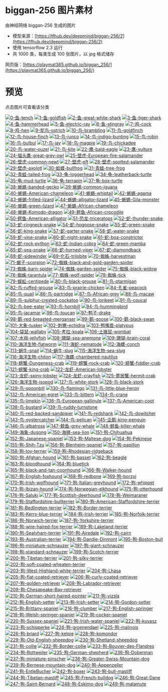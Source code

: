 # biggan-256 图片素材

由神经网络 biggan-256 生成的图片

* 模型来源：[https://tfhub.dev/deepmind/biggan-256/2](https://tfhub.dev/deepmind/biggan-256/2)
* 使用 tensorflow 2.3 运行
* 共 1000 类，每类生成 100 张图片，以 jpg 格式储存

网页版：[https://playmat365.github.io/biggan_256/](https://playmat365.github.io/biggan_256/)

# 预览

点击图片可查看该分类

[![0-鱼-tench](pics/0_鱼_tench/0.jpg)](pics/0_鱼_tench) [![1-鱼-goldfish](pics/1_鱼_goldfish/0.jpg)](pics/1_鱼_goldfish) [![2-鱼-great-white-shark](pics/2_鱼_great_white_shark/0.jpg)](pics/2_鱼_great_white_shark) [![3-鱼-tiger-shark](pics/3_鱼_tiger_shark/0.jpg)](pics/3_鱼_tiger_shark) [![4-鱼-hammerhead](pics/4_鱼_hammerhead/0.jpg)](pics/4_鱼_hammerhead) [![5-鱼-electric-ray](pics/5_鱼_electric_ray/0.jpg)](pics/5_鱼_electric_ray) [![6-鱼-stingray](pics/6_鱼_stingray/0.jpg)](pics/6_鱼_stingray) [![7-鸡-cock](pics/7_鸡_cock/0.jpg)](pics/7_鸡_cock) [![8-鸡-hen](pics/8_鸡_hen/0.jpg)](pics/8_鸡_hen) [![9-鸵鸟-ostrich](pics/9_鸵鸟_ostrich/0.jpg)](pics/9_鸵鸟_ostrich) [![10-鸟-brambling](pics/10_鸟_brambling/0.jpg)](pics/10_鸟_brambling) [![11-鸟-goldfinch](pics/11_鸟_goldfinch/0.jpg)](pics/11_鸟_goldfinch) [![12-鸟-house-finch](pics/12_鸟_house_finch/0.jpg)](pics/12_鸟_house_finch) [![13-鸟-junco](pics/13_鸟_junco/0.jpg)](pics/13_鸟_junco) [![14-鸟-indigo-bunting](pics/14_鸟_indigo_bunting/0.jpg)](pics/14_鸟_indigo_bunting) [![15-鸟-robin](pics/15_鸟_robin/0.jpg)](pics/15_鸟_robin) [![16-鸟-bulbul](pics/16_鸟_bulbul/0.jpg)](pics/16_鸟_bulbul) [![17-鸟-jay](pics/17_鸟_jay/0.jpg)](pics/17_鸟_jay) [![18-鸟-magpie](pics/18_鸟_magpie/0.jpg)](pics/18_鸟_magpie) [![19-鸟-chickadee](pics/19_鸟_chickadee/0.jpg)](pics/19_鸟_chickadee) [![20-鸟-water-ouzel](pics/20_鸟_water_ouzel/0.jpg)](pics/20_鸟_water_ouzel) [![21-鸟-kite](pics/21_鸟_kite/0.jpg)](pics/21_鸟_kite) [![22-鹰-bald-eagle](pics/22_鹰_bald_eagle/0.jpg)](pics/22_鹰_bald_eagle) [![23-鹰-vulture](pics/23_鹰_vulture/0.jpg)](pics/23_鹰_vulture) [![24-猫头鹰-great-grey-owl](pics/24_猫头鹰_great_grey_owl/0.jpg)](pics/24_猫头鹰_great_grey_owl) [![25-壁虎-European-fire-salamander](pics/25_壁虎_European_fire_salamander/0.jpg)](pics/25_壁虎_European_fire_salamander) [![26-壁虎-common-newt](pics/26_壁虎_common_newt/0.jpg)](pics/26_壁虎_common_newt) [![27-壁虎-eft](pics/27_壁虎_eft/0.jpg)](pics/27_壁虎_eft) [![28-壁虎-spotted-salamander](pics/28_壁虎_spotted_salamander/0.jpg)](pics/28_壁虎_spotted_salamander) [![29-壁虎-axolotl](pics/29_壁虎_axolotl/0.jpg)](pics/29_壁虎_axolotl) [![30-蛤蟆-bullfrog](pics/30_蛤蟆_bullfrog/0.jpg)](pics/30_蛤蟆_bullfrog) [![31-青蛙-tree-frog](pics/31_青蛙_tree_frog/0.jpg)](pics/31_青蛙_tree_frog) [![32-青蛙-tailed-frog](pics/32_青蛙_tailed_frog/0.jpg)](pics/32_青蛙_tailed_frog) [![33-龟-loggerhead](pics/33_龟_loggerhead/0.jpg)](pics/33_龟_loggerhead) [![34-龟-leatherback-turtle](pics/34_龟_leatherback_turtle/0.jpg)](pics/34_龟_leatherback_turtle) [![35-龟-mud-turtle](pics/35_龟_mud_turtle/0.jpg)](pics/35_龟_mud_turtle) [![36-龟-terrapin](pics/36_龟_terrapin/0.jpg)](pics/36_龟_terrapin) [![37-龟-box-turtle](pics/37_龟_box_turtle/0.jpg)](pics/37_龟_box_turtle) [![38-蜥蜴-banded-gecko](pics/38_蜥蜴_banded_gecko/0.jpg)](pics/38_蜥蜴_banded_gecko) [![39-蜥蜴-common-iguana](pics/39_蜥蜴_common_iguana/0.jpg)](pics/39_蜥蜴_common_iguana) [![40-蜥蜴-American-chameleon](pics/40_蜥蜴_American_chameleon/0.jpg)](pics/40_蜥蜴_American_chameleon) [![41-蜥蜴-whiptail](pics/41_蜥蜴_whiptail/0.jpg)](pics/41_蜥蜴_whiptail) [![42-蜥蜴-agama](pics/42_蜥蜴_agama/0.jpg)](pics/42_蜥蜴_agama) [![43-蜥蜴-frilled-lizard](pics/43_蜥蜴_frilled_lizard/0.jpg)](pics/43_蜥蜴_frilled_lizard) [![44-蜥蜴-alligator-lizard](pics/44_蜥蜴_alligator_lizard/0.jpg)](pics/44_蜥蜴_alligator_lizard) [![45-蜥蜴-Gila-monster](pics/45_蜥蜴_Gila_monster/0.jpg)](pics/45_蜥蜴_Gila_monster) [![46-蜥蜴-green-lizard](pics/46_蜥蜴_green_lizard/0.jpg)](pics/46_蜥蜴_green_lizard) [![47-蜥蜴-African-chameleon](pics/47_蜥蜴_African_chameleon/0.jpg)](pics/47_蜥蜴_African_chameleon) [![48-蜥蜴-Komodo-dragon](pics/48_蜥蜴_Komodo_dragon/0.jpg)](pics/48_蜥蜴_Komodo_dragon) [![49-鳄鱼-African-crocodile](pics/49_鳄鱼_African_crocodile/0.jpg)](pics/49_鳄鱼_African_crocodile) [![50-鳄鱼-American-alligator](pics/50_鳄鱼_American_alligator/0.jpg)](pics/50_鳄鱼_American_alligator) [![51-恐龙-triceratops](pics/51_恐龙_triceratops/0.jpg)](pics/51_恐龙_triceratops) [![52-蛇-thunder-snake](pics/52_蛇_thunder_snake/0.jpg)](pics/52_蛇_thunder_snake) [![53-蛇-ringneck-snake](pics/53_蛇_ringneck_snake/0.jpg)](pics/53_蛇_ringneck_snake) [![54-蛇-hognose-snake](pics/54_蛇_hognose_snake/0.jpg)](pics/54_蛇_hognose_snake) [![55-蛇-green-snake](pics/55_蛇_green_snake/0.jpg)](pics/55_蛇_green_snake) [![56-蛇-king-snake](pics/56_蛇_king_snake/0.jpg)](pics/56_蛇_king_snake) [![57-蛇-garter-snake](pics/57_蛇_garter_snake/0.jpg)](pics/57_蛇_garter_snake) [![58-蛇-water-snake](pics/58_蛇_water_snake/0.jpg)](pics/58_蛇_water_snake) [![59-蛇-vine-snake](pics/59_蛇_vine_snake/0.jpg)](pics/59_蛇_vine_snake) [![60-蛇-night-snake](pics/60_蛇_night_snake/0.jpg)](pics/60_蛇_night_snake) [![61-蛇-boa-constrictor](pics/61_蛇_boa_constrictor/0.jpg)](pics/61_蛇_boa_constrictor) [![62-蛇-rock-python](pics/62_蛇_rock_python/0.jpg)](pics/62_蛇_rock_python) [![63-蛇-Indian-cobra](pics/63_蛇_Indian_cobra/0.jpg)](pics/63_蛇_Indian_cobra) [![64-蛇-green-mamba](pics/64_蛇_green_mamba/0.jpg)](pics/64_蛇_green_mamba) [![65-蛇-sea-snake](pics/65_蛇_sea_snake/0.jpg)](pics/65_蛇_sea_snake) [![66-蛇-horned-viper](pics/66_蛇_horned_viper/0.jpg)](pics/66_蛇_horned_viper) [![67-蛇-diamondback](pics/67_蛇_diamondback/0.jpg)](pics/67_蛇_diamondback) [![68-蛇-sidewinder](pics/68_蛇_sidewinder/0.jpg)](pics/68_蛇_sidewinder) [![69-化石-trilobite](pics/69_化石_trilobite/0.jpg)](pics/69_化石_trilobite) [![70-蜘蛛-harvestman](pics/70_蜘蛛_harvestman/0.jpg)](pics/70_蜘蛛_harvestman) [![71-蝎子-scorpion](pics/71_蝎子_scorpion/0.jpg)](pics/71_蝎子_scorpion) [![72-蜘蛛-black-and-gold-garden-spider](pics/72_蜘蛛_black_and_gold_garden_spider/0.jpg)](pics/72_蜘蛛_black_and_gold_garden_spider) [![73-蜘蛛-barn-spider](pics/73_蜘蛛_barn_spider/0.jpg)](pics/73_蜘蛛_barn_spider) [![74-蜘蛛-garden-spider](pics/74_蜘蛛_garden_spider/0.jpg)](pics/74_蜘蛛_garden_spider) [![75-蜘蛛-black-widow](pics/75_蜘蛛_black_widow/0.jpg)](pics/75_蜘蛛_black_widow) [![76-蜘蛛-tarantula](pics/76_蜘蛛_tarantula/0.jpg)](pics/76_蜘蛛_tarantula) [![77-蜘蛛-wolf-spider](pics/77_蜘蛛_wolf_spider/0.jpg)](pics/77_蜘蛛_wolf_spider) [![78-蜘蛛-tick](pics/78_蜘蛛_tick/0.jpg)](pics/78_蜘蛛_tick) [![79-蜈蚣-centipede](pics/79_蜈蚣_centipede/0.jpg)](pics/79_蜈蚣_centipede) [![80-鸟-black-grouse](pics/80_鸟_black_grouse/0.jpg)](pics/80_鸟_black_grouse) [![81-鸟-ptarmigan](pics/81_鸟_ptarmigan/0.jpg)](pics/81_鸟_ptarmigan) [![82-鸟-ruffed-grouse](pics/82_鸟_ruffed_grouse/0.jpg)](pics/82_鸟_ruffed_grouse) [![83-鸟-prairie-chicken](pics/83_鸟_prairie_chicken/0.jpg)](pics/83_鸟_prairie_chicken) [![84-孔雀-peacock](pics/84_孔雀_peacock/0.jpg)](pics/84_孔雀_peacock) [![85-鸟-quail](pics/85_鸟_quail/0.jpg)](pics/85_鸟_quail) [![86-鸟-partridge](pics/86_鸟_partridge/0.jpg)](pics/86_鸟_partridge) [![87-鸟-African-grey](pics/87_鸟_African_grey/0.jpg)](pics/87_鸟_African_grey) [![88-鸟-macaw](pics/88_鸟_macaw/0.jpg)](pics/88_鸟_macaw) [![89-鸟-sulphur-crested-cockatoo](pics/89_鸟_sulphur-crested_cockatoo/0.jpg)](pics/89_鸟_sulphur-crested_cockatoo) [![90-鸟-lorikeet](pics/90_鸟_lorikeet/0.jpg)](pics/90_鸟_lorikeet) [![91-鸟-coucal](pics/91_鸟_coucal/0.jpg)](pics/91_鸟_coucal) [![92-鸟-bee-eater](pics/92_鸟_bee_eater/0.jpg)](pics/92_鸟_bee_eater) [![93-鸟-hornbill](pics/93_鸟_hornbill/0.jpg)](pics/93_鸟_hornbill) [![94-鸟-hummingbird](pics/94_鸟_hummingbird/0.jpg)](pics/94_鸟_hummingbird) [![95-鸟-jacamar](pics/95_鸟_jacamar/0.jpg)](pics/95_鸟_jacamar) [![96-鸟-toucan](pics/96_鸟_toucan/0.jpg)](pics/96_鸟_toucan) [![97-鸭子-drake](pics/97_鸭子_drake/0.jpg)](pics/97_鸭子_drake) [![98-鹅-red-breasted-merganser](pics/98_鹅_red-breasted_merganser/0.jpg)](pics/98_鹅_red-breasted_merganser) [![99-鹅-goose](pics/99_鹅_goose/0.jpg)](pics/99_鹅_goose) [![100-鹅-black-swan](pics/100_鹅_black_swan/0.jpg)](pics/100_鹅_black_swan) [![101-大象-tusker](pics/101_大象_tusker/0.jpg)](pics/101_大象_tusker) [![102-刺猬-echidna](pics/102_刺猬_echidna/0.jpg)](pics/102_刺猬_echidna) [![103-鸭嘴兽-platypus](pics/103_鸭嘴兽_platypus/0.jpg)](pics/103_鸭嘴兽_platypus) [![104-袋鼠-wallaby](pics/104_袋鼠_wallaby/0.jpg)](pics/104_袋鼠_wallaby) [![105-考拉-koala](pics/105_考拉_koala/0.jpg)](pics/105_考拉_koala) [![106-土拨鼠-wombat](pics/106_土拨鼠_wombat/0.jpg)](pics/106_土拨鼠_wombat) [![107-水母-jellyfish](pics/107_水母_jellyfish/0.jpg)](pics/107_水母_jellyfish) [![108-珊瑚-sea-anemone](pics/108_珊瑚_sea_anemone/0.jpg)](pics/108_珊瑚_sea_anemone) [![109-珊瑚-brain-coral](pics/109_珊瑚_brain_coral/0.jpg)](pics/109_珊瑚_brain_coral) [![110-海洋生物-flatworm](pics/110_海洋生物_flatworm/0.jpg)](pics/110_海洋生物_flatworm) [![111-海蛇-nematode](pics/111_海蛇_nematode/0.jpg)](pics/111_海蛇_nematode) [![112-海螺-conch](pics/112_海螺_conch/0.jpg)](pics/112_海螺_conch) [![113-蜗牛-snail](pics/113_蜗牛_snail/0.jpg)](pics/113_蜗牛_snail) [![114-蜗牛-slug](pics/114_蜗牛_slug/0.jpg)](pics/114_蜗牛_slug) [![115-海洋生物-sea-slug](pics/115_海洋生物_sea_slug/0.jpg)](pics/115_海洋生物_sea_slug) [![116-海洋生物-chiton](pics/116_海洋生物_chiton/0.jpg)](pics/116_海洋生物_chiton) [![117-海螺-chambered-nautilus](pics/117_海螺_chambered_nautilus/0.jpg)](pics/117_海螺_chambered_nautilus) [![118-螃蟹-Dungeness-crab](pics/118_螃蟹_Dungeness_crab/0.jpg)](pics/118_螃蟹_Dungeness_crab) [![119-螃蟹-rock-crab](pics/119_螃蟹_rock_crab/0.jpg)](pics/119_螃蟹_rock_crab) [![120-螃蟹-fiddler-crab](pics/120_螃蟹_fiddler_crab/0.jpg)](pics/120_螃蟹_fiddler_crab) [![121-螃蟹-king-crab](pics/121_螃蟹_king_crab/0.jpg)](pics/121_螃蟹_king_crab) [![122-龙虾-American-lobster](pics/122_龙虾_American_lobster/0.jpg)](pics/122_龙虾_American_lobster) [![123-龙虾-spiny-lobster](pics/123_龙虾_spiny_lobster/0.jpg)](pics/123_龙虾_spiny_lobster) [![124-龙虾-crayfish](pics/124_龙虾_crayfish/0.jpg)](pics/124_龙虾_crayfish) [![125-寄居蟹-hermit-crab](pics/125_寄居蟹_hermit_crab/0.jpg)](pics/125_寄居蟹_hermit_crab) [![126-海洋生物-isopod](pics/126_海洋生物_isopod/0.jpg)](pics/126_海洋生物_isopod) [![127-鸟-white-stork](pics/127_鸟_white_stork/0.jpg)](pics/127_鸟_white_stork) [![128-鸟-black-stork](pics/128_鸟_black_stork/0.jpg)](pics/128_鸟_black_stork) [![129-鸟-spoonbill](pics/129_鸟_spoonbill/0.jpg)](pics/129_鸟_spoonbill) [![130-鸟-flamingo](pics/130_鸟_flamingo/0.jpg)](pics/130_鸟_flamingo) [![131-鸟-little-blue-heron](pics/131_鸟_little_blue_heron/0.jpg)](pics/131_鸟_little_blue_heron) [![132-鸟-American-egret](pics/132_鸟_American_egret/0.jpg)](pics/132_鸟_American_egret) [![133-鸟-bittern](pics/133_鸟_bittern/0.jpg)](pics/133_鸟_bittern) [![134-鸟-crane](pics/134_鸟_crane/0.jpg)](pics/134_鸟_crane) [![135-鸟-limpkin](pics/135_鸟_limpkin/0.jpg)](pics/135_鸟_limpkin) [![136-鸟-European-gallinule](pics/136_鸟_European_gallinule/0.jpg)](pics/136_鸟_European_gallinule) [![137-鸟-American-coot](pics/137_鸟_American_coot/0.jpg)](pics/137_鸟_American_coot) [![138-鸟-bustard](pics/138_鸟_bustard/0.jpg)](pics/138_鸟_bustard) [![139-鸟-ruddy-turnstone](pics/139_鸟_ruddy_turnstone/0.jpg)](pics/139_鸟_ruddy_turnstone) [![140-鸟-red-backed-sandpiper](pics/140_鸟_red-backed_sandpiper/0.jpg)](pics/140_鸟_red-backed_sandpiper) [![141-鸟-redshank](pics/141_鸟_redshank/0.jpg)](pics/141_鸟_redshank) [![142-鸟-dowitcher](pics/142_鸟_dowitcher/0.jpg)](pics/142_鸟_dowitcher) [![143-鸟-oystercatcher](pics/143_鸟_oystercatcher/0.jpg)](pics/143_鸟_oystercatcher) [![144-鸟-pelican](pics/144_鸟_pelican/0.jpg)](pics/144_鸟_pelican) [![145-企鹅-king-penguin](pics/145_企鹅_king_penguin/0.jpg)](pics/145_企鹅_king_penguin) [![146-鸟-albatross](pics/146_鸟_albatross/0.jpg)](pics/146_鸟_albatross) [![147-鲸鱼-grey-whale](pics/147_鲸鱼_grey_whale/0.jpg)](pics/147_鲸鱼_grey_whale) [![148-鲸鱼-killer-whale](pics/148_鲸鱼_killer_whale/0.jpg)](pics/148_鲸鱼_killer_whale) [![149-海象-dugong](pics/149_海象_dugong/0.jpg)](pics/149_海象_dugong) [![150-海狮-sea-lion](pics/150_海狮_sea_lion/0.jpg)](pics/150_海狮_sea_lion) [![151-狗-Chihuahua](pics/151_狗_Chihuahua/0.jpg)](pics/151_狗_Chihuahua) [![152-狗-Japanese-spaniel](pics/152_狗_Japanese_spaniel/0.jpg)](pics/152_狗_Japanese_spaniel) [![153-狗-Maltese-dog](pics/153_狗_Maltese_dog/0.jpg)](pics/153_狗_Maltese_dog) [![154-狗-Pekinese](pics/154_狗_Pekinese/0.jpg)](pics/154_狗_Pekinese) [![155-狗-Shih-Tzu](pics/155_狗_Shih-Tzu/0.jpg)](pics/155_狗_Shih-Tzu) [![156-狗-Blenheim-spaniel](pics/156_狗_Blenheim_spaniel/0.jpg)](pics/156_狗_Blenheim_spaniel) [![157-狗-papillon](pics/157_狗_papillon/0.jpg)](pics/157_狗_papillon) [![158-狗-toy-terrier](pics/158_狗_toy_terrier/0.jpg)](pics/158_狗_toy_terrier) [![159-狗-Rhodesian-ridgeback](pics/159_狗_Rhodesian_ridgeback/0.jpg)](pics/159_狗_Rhodesian_ridgeback) [![160-狗-Afghan-hound](pics/160_狗_Afghan_hound/0.jpg)](pics/160_狗_Afghan_hound) [![161-狗-basset](pics/161_狗_basset/0.jpg)](pics/161_狗_basset) [![162-狗-beagle](pics/162_狗_beagle/0.jpg)](pics/162_狗_beagle) [![163-狗-bloodhound](pics/163_狗_bloodhound/0.jpg)](pics/163_狗_bloodhound) [![164-狗-bluetick](pics/164_狗_bluetick/0.jpg)](pics/164_狗_bluetick) [![165-狗-black-and-tan-coonhound](pics/165_狗_black-and-tan_coonhound/0.jpg)](pics/165_狗_black-and-tan_coonhound) [![166-狗-Walker-hound](pics/166_狗_Walker_hound/0.jpg)](pics/166_狗_Walker_hound) [![167-狗-English-foxhound](pics/167_狗_English_foxhound/0.jpg)](pics/167_狗_English_foxhound) [![168-狗-redbone](pics/168_狗_redbone/0.jpg)](pics/168_狗_redbone) [![169-狗-borzoi](pics/169_狗_borzoi/0.jpg)](pics/169_狗_borzoi) [![170-狗-Irish-wolfhound](pics/170_狗_Irish_wolfhound/0.jpg)](pics/170_狗_Irish_wolfhound) [![171-狗-Italian-greyhound](pics/171_狗_Italian_greyhound/0.jpg)](pics/171_狗_Italian_greyhound) [![172-狗-whippet](pics/172_狗_whippet/0.jpg)](pics/172_狗_whippet) [![173-狗-Ibizan-hound](pics/173_狗_Ibizan_hound/0.jpg)](pics/173_狗_Ibizan_hound) [![174-狗-Norwegian-elkhound](pics/174_狗_Norwegian_elkhound/0.jpg)](pics/174_狗_Norwegian_elkhound) [![175-狗-otterhound](pics/175_狗_otterhound/0.jpg)](pics/175_狗_otterhound) [![176-狗-Saluki](pics/176_狗_Saluki/0.jpg)](pics/176_狗_Saluki) [![177-狗-Scottish-deerhound](pics/177_狗_Scottish_deerhound/0.jpg)](pics/177_狗_Scottish_deerhound) [![178-狗-Weimaraner](pics/178_狗_Weimaraner/0.jpg)](pics/178_狗_Weimaraner) [![179-狗-Staffordshire-bullterrier](pics/179_狗_Staffordshire_bullterrier/0.jpg)](pics/179_狗_Staffordshire_bullterrier) [![180-狗-American-Staffordshire-terrier](pics/180_狗_American_Staffordshire_terrier/0.jpg)](pics/180_狗_American_Staffordshire_terrier) [![181-狗-Bedlington-terrier](pics/181_狗_Bedlington_terrier/0.jpg)](pics/181_狗_Bedlington_terrier) [![182-狗-Border-terrier](pics/182_狗_Border_terrier/0.jpg)](pics/182_狗_Border_terrier) [![183-狗-Kerry-blue-terrier](pics/183_狗_Kerry_blue_terrier/0.jpg)](pics/183_狗_Kerry_blue_terrier) [![184-狗-Irish-terrier](pics/184_狗_Irish_terrier/0.jpg)](pics/184_狗_Irish_terrier) [![185-狗-Norfolk-terrier](pics/185_狗_Norfolk_terrier/0.jpg)](pics/185_狗_Norfolk_terrier) [![186-狗-Norwich-terrier](pics/186_狗_Norwich_terrier/0.jpg)](pics/186_狗_Norwich_terrier) [![187-狗-Yorkshire-terrier](pics/187_狗_Yorkshire_terrier/0.jpg)](pics/187_狗_Yorkshire_terrier) [![188-狗-wire-haired-fox-terrier](pics/188_狗_wire-haired_fox_terrier/0.jpg)](pics/188_狗_wire-haired_fox_terrier) [![189-狗-Lakeland-terrier](pics/189_狗_Lakeland_terrier/0.jpg)](pics/189_狗_Lakeland_terrier) [![190-狗-Sealyham-terrier](pics/190_狗_Sealyham_terrier/0.jpg)](pics/190_狗_Sealyham_terrier) [![191-狗-Airedale](pics/191_狗_Airedale/0.jpg)](pics/191_狗_Airedale) [![192-狗-cairn](pics/192_狗_cairn/0.jpg)](pics/192_狗_cairn) [![193-狗-Australian-terrier](pics/193_狗_Australian_terrier/0.jpg)](pics/193_狗_Australian_terrier) [![194-狗-Dandie-Dinmont](pics/194_狗_Dandie_Dinmont/0.jpg)](pics/194_狗_Dandie_Dinmont) [![195-狗-Boston-bull](pics/195_狗_Boston_bull/0.jpg)](pics/195_狗_Boston_bull) [![196-狗-miniature-schnauzer](pics/196_狗_miniature_schnauzer/0.jpg)](pics/196_狗_miniature_schnauzer) [![197-狗-giant-schnauzer](pics/197_狗_giant_schnauzer/0.jpg)](pics/197_狗_giant_schnauzer) [![198-狗-standard-schnauzer](pics/198_狗_standard_schnauzer/0.jpg)](pics/198_狗_standard_schnauzer) [![199-狗-Scotch-terrier](pics/199_狗_Scotch_terrier/0.jpg)](pics/199_狗_Scotch_terrier) [![200-狗-Tibetan-terrier](pics/200_狗_Tibetan_terrier/0.jpg)](pics/200_狗_Tibetan_terrier) [![201-狗-silky-terrier](pics/201_狗_silky_terrier/0.jpg)](pics/201_狗_silky_terrier) [![202-狗-soft-coated-wheaten-terrier](pics/202_狗_soft-coated_wheaten_terrier/0.jpg)](pics/202_狗_soft-coated_wheaten_terrier) [![203-狗-West-Highland-white-terrier](pics/203_狗_West_Highland_white_terrier/0.jpg)](pics/203_狗_West_Highland_white_terrier) [![204-狗-Lhasa](pics/204_狗_Lhasa/0.jpg)](pics/204_狗_Lhasa) [![205-狗-flat-coated-retriever](pics/205_狗_flat-coated_retriever/0.jpg)](pics/205_狗_flat-coated_retriever) [![206-狗-curly-coated-retriever](pics/206_狗_curly-coated_retriever/0.jpg)](pics/206_狗_curly-coated_retriever) [![207-狗-golden-retriever](pics/207_狗_golden_retriever/0.jpg)](pics/207_狗_golden_retriever) [![208-狗-Labrador-retriever](pics/208_狗_Labrador_retriever/0.jpg)](pics/208_狗_Labrador_retriever) [![209-狗-Chesapeake-Bay-retriever](pics/209_狗_Chesapeake_Bay_retriever/0.jpg)](pics/209_狗_Chesapeake_Bay_retriever) [![210-狗-German-short-haired-pointer](pics/210_狗_German_short-haired_pointer/0.jpg)](pics/210_狗_German_short-haired_pointer) [![211-狗-vizsla](pics/211_狗_vizsla/0.jpg)](pics/211_狗_vizsla) [![212-狗-English-setter](pics/212_狗_English_setter/0.jpg)](pics/212_狗_English_setter) [![213-狗-Irish-setter](pics/213_狗_Irish_setter/0.jpg)](pics/213_狗_Irish_setter) [![214-狗-Gordon-setter](pics/214_狗_Gordon_setter/0.jpg)](pics/214_狗_Gordon_setter) [![215-狗-Brittany-spaniel](pics/215_狗_Brittany_spaniel/0.jpg)](pics/215_狗_Brittany_spaniel) [![216-狗-clumber](pics/216_狗_clumber/0.jpg)](pics/216_狗_clumber) [![217-狗-English-springer](pics/217_狗_English_springer/0.jpg)](pics/217_狗_English_springer) [![218-狗-Welsh-springer-spaniel](pics/218_狗_Welsh_springer_spaniel/0.jpg)](pics/218_狗_Welsh_springer_spaniel) [![219-狗-cocker-spaniel](pics/219_狗_cocker_spaniel/0.jpg)](pics/219_狗_cocker_spaniel) [![220-狗-Sussex-spaniel](pics/220_狗_Sussex_spaniel/0.jpg)](pics/220_狗_Sussex_spaniel) [![221-狗-Irish-water-spaniel](pics/221_狗_Irish_water_spaniel/0.jpg)](pics/221_狗_Irish_water_spaniel) [![222-狗-kuvasz](pics/222_狗_kuvasz/0.jpg)](pics/222_狗_kuvasz) [![223-狗-schipperke](pics/223_狗_schipperke/0.jpg)](pics/223_狗_schipperke) [![224-狗-groenendael](pics/224_狗_groenendael/0.jpg)](pics/224_狗_groenendael) [![225-狗-malinois](pics/225_狗_malinois/0.jpg)](pics/225_狗_malinois) [![226-狗-briard](pics/226_狗_briard/0.jpg)](pics/226_狗_briard) [![227-狗-kelpie](pics/227_狗_kelpie/0.jpg)](pics/227_狗_kelpie) [![228-狗-komondor](pics/228_狗_komondor/0.jpg)](pics/228_狗_komondor) [![229-狗-Old-English-sheepdog](pics/229_狗_Old_English_sheepdog/0.jpg)](pics/229_狗_Old_English_sheepdog) [![230-狗-Shetland-sheepdog](pics/230_狗_Shetland_sheepdog/0.jpg)](pics/230_狗_Shetland_sheepdog) [![231-狗-collie](pics/231_狗_collie/0.jpg)](pics/231_狗_collie) [![232-狗-Border-collie](pics/232_狗_Border_collie/0.jpg)](pics/232_狗_Border_collie) [![233-狗-Bouvier-des-Flandres](pics/233_狗_Bouvier_des_Flandres/0.jpg)](pics/233_狗_Bouvier_des_Flandres) [![234-狗-Rottweiler](pics/234_狗_Rottweiler/0.jpg)](pics/234_狗_Rottweiler) [![235-狗-German-shepherd](pics/235_狗_German_shepherd/0.jpg)](pics/235_狗_German_shepherd) [![236-狗-Doberman](pics/236_狗_Doberman/0.jpg)](pics/236_狗_Doberman) [![237-狗-miniature-pinscher](pics/237_狗_miniature_pinscher/0.jpg)](pics/237_狗_miniature_pinscher) [![238-狗-Greater-Swiss-Mountain-dog](pics/238_狗_Greater_Swiss_Mountain_dog/0.jpg)](pics/238_狗_Greater_Swiss_Mountain_dog) [![239-狗-Bernese-mountain-dog](pics/239_狗_Bernese_mountain_dog/0.jpg)](pics/239_狗_Bernese_mountain_dog) [![240-狗-Appenzeller](pics/240_狗_Appenzeller/0.jpg)](pics/240_狗_Appenzeller) [![241-狗-EntleBucher](pics/241_狗_EntleBucher/0.jpg)](pics/241_狗_EntleBucher) [![242-狗-boxer](pics/242_狗_boxer/0.jpg)](pics/242_狗_boxer) [![243-狗-bull-mastiff](pics/243_狗_bull_mastiff/0.jpg)](pics/243_狗_bull_mastiff) [![244-狗-Tibetan-mastiff](pics/244_狗_Tibetan_mastiff/0.jpg)](pics/244_狗_Tibetan_mastiff) [![245-狗-French-bulldog](pics/245_狗_French_bulldog/0.jpg)](pics/245_狗_French_bulldog) [![246-狗-Great-Dane](pics/246_狗_Great_Dane/0.jpg)](pics/246_狗_Great_Dane) [![247-狗-Saint-Bernard](pics/247_狗_Saint_Bernard/0.jpg)](pics/247_狗_Saint_Bernard) [![248-狗-Eskimo-dog](pics/248_狗_Eskimo_dog/0.jpg)](pics/248_狗_Eskimo_dog) [![249-狗-malamute](pics/249_狗_malamute/0.jpg)](pics/249_狗_malamute)

